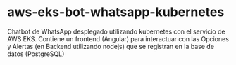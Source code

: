 # aws-eks-bot-whatsapp-kubernetes
Chatbot de WhatsApp desplegado utilizando kubernetes con el servicio de AWS EKS. Contiene un frontend (Angular) para interactuar con las Opciones y Alertas (en Backend utilizando nodejs) que se registran en la base de datos (PostgreSQL)
